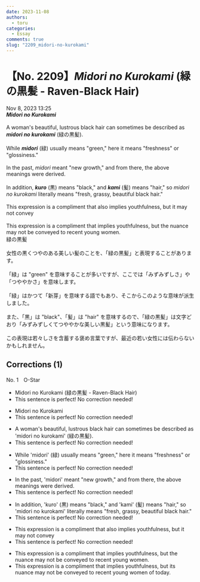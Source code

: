 ```yaml
---
date: 2023-11-08
authors:
  - toru
categories:
  - Essay
comments: true
slug: "2209_midori-no-kurokami"
---
```


# 【No. 2209】<strong><em>Midori no Kurokami</strong></em> (緑の黒髪 - Raven-Black Hair)
<div class="date">Nov 8, 2023 13:25</div>
<div id="post"><div id="body_show_ori">
<strong><em>Midori no Kurokami</strong></em><br/><br/>A woman's beautiful, lustrous black hair can sometimes be described as <strong><em>midori no kurokami</em></strong> (緑の黒髪).<br/><br/>While <strong><em>midori</em></strong> (緑) usually means "green," here it means "freshness" or "glossiness."<br/><br/>In the past, <em>midori</em> meant "new growth," and from there, the above meanings were derived.<br/><br/>In addition, <strong><em>kuro</em></strong> (黒) means "black," and <strong><em>kami</em></strong> (髪) means "hair," so <em>midori no kurokami</em> literally means "fresh, grassy, beautiful black hair."<br/><br/>This expression is a compliment that also implies youthfulness, but it may not convey<br/><br/>This expression is a compliment that implies youthfulness, but the nuance may not be conveyed to recent young women.
</div></div>

<!-- more -->

<div id="post_ja"><div id="body_show_mo">
緑の黒髪<br/><br/>女性の黒くつやのある美しい髪のことを、「緑の黒髪」と表現することがあります。<br/><br/>「緑」は "green" を意味することが多いですが、ここでは「みずみずしさ」や「つややかさ」を意味します。<br/><br/>「緑」はかつて「新芽」を意味する語でもあり、そこからこのような意味が派生しました。<br/><br/>また、「黒」は "black"、「髪」は "hair" を意味するので、「緑の黒髪」は文字どおり「みずみずしくてつややかな美しい黒髪」という意味になります。<br/><br/>この表現は若々しさを含蓄する褒め言葉ですが、最近の若い女性には伝わらないかもしれません。
</div></div>

## Corrections (1)
<div id="block"><div class="first_name"> No. 1　<span class="just_name">O-Star</span></div><div id="block2">
<ul class="correction_field">
<li class="incorrect">Midori no Kurokami (緑の黒髪 - Raven-Black Hair)</li>
<li class="corrected perfect">This sentence is perfect! No correction needed!</li>
</ul>
<ul class="correction_field">
<li class="incorrect">Midori no Kurokami</li>
<li class="corrected perfect">This sentence is perfect! No correction needed!</li>
</ul>
<ul class="correction_field">
<li class="incorrect">A woman's beautiful, lustrous black hair can sometimes be described as 'midori no kurokami' (緑の黒髪).</li>
<li class="corrected perfect">This sentence is perfect! No correction needed!</li>
</ul>
<ul class="correction_field">
<li class="incorrect">While 'midori' (緑) usually means "green," here it means "freshness" or "glossiness."</li>
<li class="corrected perfect">This sentence is perfect! No correction needed!</li>
</ul>
<ul class="correction_field">
<li class="incorrect">In the past, 'midori' meant "new growth," and from there, the above meanings were derived.</li>
<li class="corrected perfect">This sentence is perfect! No correction needed!</li>
</ul>
<ul class="correction_field">
<li class="incorrect">In addition, 'kuro' (黒) means "black," and 'kami' (髪) means "hair," so 'midori no kurokami' literally means "fresh, grassy, beautiful black hair."</li>
<li class="corrected perfect">This sentence is perfect! No correction needed!</li>
</ul>
<ul class="correction_field">
<li class="incorrect">This expression is a compliment that also implies youthfulness, but it may not convey</li>
<li class="corrected perfect">This sentence is perfect! No correction needed!</li>
</ul>
<ul class="correction_field">
<li class="incorrect">This expression is a compliment that implies youthfulness, but the nuance may not be conveyed to recent young women.</li>
<li class="corrected correct">
This expression is a compliment that implies youthfulness, but<span class="f_bold"> its</span> nuance may not be conveyed to <span class="sline"><span class="f_red">recent</span></span> young women <span class="f_bold">of today.</span>
</li>
</ul>
</div></div>
